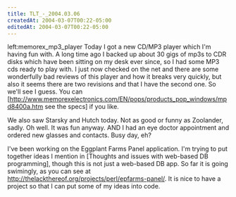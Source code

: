 ```yaml
---
title: TLT_-_2004.03.06
createdAt: 2004-03-07T00:22-05:00
editedAt: 2004-03-07T00:22-05:00
---
```


left:memorex_mp3_player Today I got a new CD/MP3 player which I'm having fun with. A long time ago I backed up about 30 gigs of mp3s to CDR disks which have been sitting on my desk ever since, so I had some MP3 cds ready to play with. I just now checked on the net and there are some wonderfully bad reviews of this player and how it breaks very quickly, but also it seems there are two revisions and that I have the second one. So we'll see I guess. You can [http://www.memorexelectronics.com/EN/pops/products_pop_windows/mpd8400a.htm see the specs] if you like.

We also saw Starsky and Hutch today. Not as good or funny as Zoolander, sadly. Oh well. It was fun anyway. AND I had an eye doctor appointment and ordered new glasses and contacts. Busy day, eh?

I've been working on the Eggplant Farms Panel application. I'm trying to put together ideas I mention in [Thoughts and issues with web-based DB programming], though this is not just a web-based DB app. So far it is going swimingly, as you can see at http://thelackthereof.org/projects/perl/epfarms-panel/. It is nice to have a project so that I can put some of my ideas into code.

